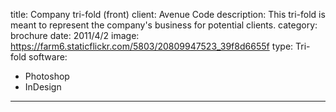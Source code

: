 title: Company tri-fold (front)
client: Avenue Code
description: This tri-fold is meant to represent the company's business for potential clients.
category: brochure
date: 2011/4/2
image: https://farm6.staticflickr.com/5803/20809947523_39f8d6655f
type: Tri-fold
software:
- Photoshop
- InDesign
---